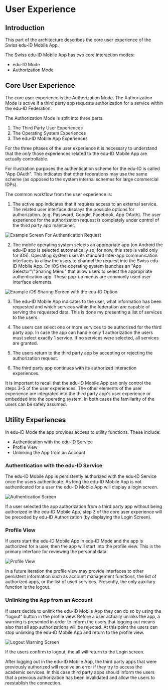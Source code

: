 # User Experience

## Introduction

This part of the architecture describes the core user experience of the Swiss edu-ID Mobile App.

The Swiss edu-ID Mobile App has two core interaction modes:

* edu-ID Mode
* Authorization Mode

## Core User Experience

The core user experience is the Authorization Mode. The Authorization Mode is active if a third party app requests authorization for a service within the edu-ID Federation.

The Authorization Mode is split into three parts.

1. The Third Party User Experiences
1. The Operating System Experiences
1. The edu-ID Mobile App Experiences

For the three phases of the user experience it is necessary to understand that the *only* those experiences related to the edu-ID Mobile App are actually controllable.

For illustration purposes the authentication scheme for the edu-ID is called "App OAuth". This indicates that other federations may use the same scheme (as opposed to the system internal schemes for large commercial IDPs).

The common workflow from the user experience is:

1. The active app indicates that it requires access to an external service. The related user interface displays the possible options for authorization. (e.g. Password, Google, Facebook, App OAuth). The user experience for the authorization request is completely under control of the third party app maintainer.

![Example Screen For Authentication Request](images/third_party_app_start_authorization.png)

2. The mobile operating system selects an appropriate app (on Android the edu-ID app is selected automatically so, for now, this step is valid only for iOS). Operating system uses its standard inter-app communication interfaces to allow the users to channel the request into the Swiss edu-ID Mobile App. On iOS the operating system launches an "App Selector"/"Sharing Menu" that allow users to select the appropriate authentication app. These pop-up menus are commonly used user interface elements.

![Example iOS Sharing Screen with the edu-ID Option](images/iOS_AppSelectionScreen.jpg)

3. The edu-ID Mobile App indicates to the user, what information has been requested and which services within the federation are capable of serving the requested data. This is done my presenting a list of services to the users.

4. The users can select one or more services to be authorized for the third party app. In case the app can handle only 1 authorization the users must select exactly 1 service. If no services were selected, all services are granted.

5. The users return to the third party app by accepting or rejecting the authorization request.

6. The third party app continues with its authorized interaction experiences.

It is important to recall that the edu-ID Mobile App can only control the steps 3-5 of the user experiences. The other elements of the user experience are integrated into the third party app's user experience or embedded into the operating system. In both cases the familiarity of the users can be safely assumed.

## Utility Experiences

In edu-ID Mode the app provides access to utility functions. These include:

* Authentication with the edu-ID Service
* Profile View
* Unlinking the App from an Account

### Authentication with the edu-ID Service

The edu-ID Mobile App is persistently authorized with the edu-ID Service once the users authenticate. As long the edu-ID Mobile App is not authenticated for a user the edu-ID Mobile App will display a login screen.

![Authentication Screen](images/eduid_loginview_layout.jpg)

If a user selected the app authorization from a third party app without being authorized in the edu-ID Mobile App, step 3 of the core user experience will be preceded by edu-ID Authorization (by displaying the Login Screen).

### Profile View

If users start the edu-ID Mobile App in edu-ID Mode and the app is authorized for a user, then the app will start into the profile view. This is the primary interface for reviewing the personal data.

![Profile View](images/eduid_profileview_layout.jpg)

In a future iteration the profile view may provide interfaces to other persistent information such as account management functions, the list of authorized apps, or the list of used services. Presently, the only auxiliary function is the logout.

### Unlinking the App from an Account

If users decide to unlink the edu-ID Mobile App they can do so by using the "logout" button in the profile view. Before a user actually unlinks the app, a warning is presented in order to inform the users that logging out means also that all app authorizations will be rejected. At this point the users can stop unlinking the edu-ID Mobile App and return to the profile view.

![Logout Warning Screen](images/eduid_LogoutScreen_layout.jpg)

If the users confirm to logout, the all will return to the Login screen.

After logging out in the edu-ID Mobile App, the third party apps that were previously authorized will receive an error if they try to access the academic services. In this case third party apps should inform the users that a previous authorization has been invalidated and allow the users to reestablish the connection.
